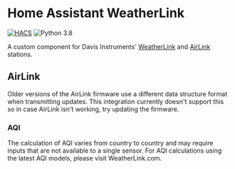 # Home Assistant WeatherLink

[![HACS](https://img.shields.io/badge/HACS-Custom-orange.svg)](https://github.com/hacs/integration)
![Python 3.8](https://img.shields.io/badge/python-3.8-blue)

A custom component for Davis Instruments' [WeatherLink](https://www.davisinstruments.com/weatherlinklive/) and [AirLink](https://www.davisinstruments.com/airlink/) stations.

## AirLink

Older versions of the AirLink firmware use a different data structure format when transmitting updates.
This integration currently doesn't support this so in case AirLink isn't working, try updating the firmware.

### AQI

The calculation of AQI varies from country to country and may require inputs that are not available to a single sensor.
For AQI calculations using the latest AQI models, please visit WeatherLink.com.
